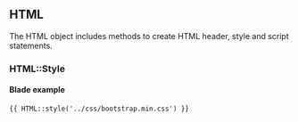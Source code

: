 ## HTML

The HTML object includes methods to create HTML header, style and script statements.

### HTML::Style

#### Blade example

    {{ HTML::style('../css/bootstrap.min.css') }}